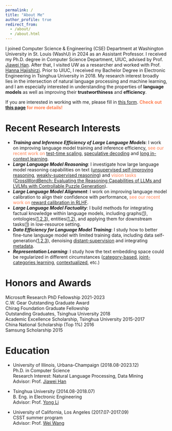 ```yaml
---
permalink: /
title: "About Me"
author_profile: true
redirect_from: 
  - /about/
  - /about.html
---
```



I joined Computer Science & Engineering (CSE) Department at Washington University in St. Louis (WashU) in 2024 as an Assistant Professor. I received my Ph.D. degree in Computer Science Department, UIUC, advised by Prof. [Jiawei Han](http://hanj.cs.illinois.edu). After that, I visited UW as a researcher and worked with Prof. [Hanna Hajishirzi](https://homes.cs.washington.edu/~hannaneh/). Prior to UIUC, I received my Bachelor Degree in Electronic Engineering in Tsinghua University in 2018. My research interest broadly lies in the intersection of natural language processing and machine learning, and I am especially interested in understanding the properties of **language models** as well as improving their **trustworthiness** and **efficiency**.

If you are interested in working with me, please fill in [this form](https://docs.google.com/forms/d/e/1FAIpQLSeFDUgS0Q6CiH2-SjztPRwPP4DxCED5THhKdTOgIP3fh4LSTw/viewform).  <span style="color: coral">**Check out [this page](https://teapot123.github.io/application/) for more details!**</span>


Recent Research Interests
======
* <em>**Training and Inference Efficiency of Large Language Models**</em>: I work on improving language model training and inference efficiency, <span style="color: coral">see our recent work on</span> [test-time scaling](https://arxiv.org/abs/2503.00031), [speculative decoding](https://arxiv.org/abs/2506.03566) and [long in-context learning](https://arxiv.org/abs/2410.10074v1).
* <em>**Large Language Model Reasoning**</em>: I investigate how large language model reasoning capabilities on text ([unsupervised self-improving reasoning](https://arxiv.org/abs/2210.11610), [weakly-supervised reasoning](https://arxiv.org/abs/2405.04086)) and <span style="color: coral">vision tasks</span> ([CrossWordBench: Evaluating the Reasoning Capabilities of LLMs and LVLMs with Controllable Puzzle Generation](https://arxiv.org/abs/2504.00043)).
* <em>**Large Language Model Alignment**</em>: I work on improving language model calibration to align their confidence with performance, <span style="color: coral">see our recent work on</span> [reward calibration in RLHF](https://arxiv.org/abs/2410.09724).
* <em>**Large Language Model Factuality**</em>: I build methods for integrating factual knowledge within language models, including graphs([1](https://arxiv.org/abs/2407.09709)), ontologies([1](https://arxiv.org/abs/2310.07795),[2](https://arxiv.org/abs/2010.06714),[3](https://arxiv.org/abs/2007.09536)), entities([1](https://arxiv.org/abs/2206.13746),[2](https://arxiv.org/abs/2012.14978)), and applying them for downstream tasks([1](https://arxiv.org/abs/2110.08845)) in low-resource setting. 
* <em>**Data Efficiency for Language Model Training**</em>: I study how to better fine-tune language model with limited training data, including data self-generation([1](https://arxiv.org/abs/2211.03044),[2](https://arxiv.org/abs/2202.04538),[3](https://aclanthology.org/2020.emnlp-main.724/)), denoising [distant-supervision](https://arxiv.org/abs/2109.05003) and integrating [metadata](https://arxiv.org/abs/2005.00624).
* <em>**Representation Learning**</em>: I study how the text embedding space could be regularized in different circumstances ([category-based](https://arxiv.org/abs/1908.07162), [joint-categories learning](https://arxiv.org/abs/2010.06705), [contextualized](https://arxiv.org/abs/2202.04582), etc.)
  


Honors and Awards
======
Microsoft Research PhD Fellowship  2021-2023  
C.W. Gear Outstanding Graduate Award  
Chirag Foundation Graduate Fellowship  
Outstanding Graduates, Tsinghua University  2018  
Academic Excellence Scholarship, Tsinghua University  2015-2017  
China National Scholarship (Top 1%)  2016  
Samsung Scholarship  2015  

 
Education
======
* University of Illinois, Urbana-Champaign (2018.08-2023.12)  
  Ph.D. in Computer Science  
  Research Interest: Natural Language Processing, Data Mining  
  Advisor: Prof. [Jiawei Han](http://hanj.cs.illinois.edu)  

* Tsinghua University (2014.08-2018.07)  
  B. Eng. in Electronic Engineering  
  Advisor: Prof. [Yong Li](http://fi.ee.tsinghua.edu.cn/~liyong/)  

* University of California, Los Angeles (2017.07-2017.09)  
  CSST summer program  
  Advisor: Prof. [Wei Wang](http://web.cs.ucla.edu/~weiwang/)  


<!--- # Experience
======
* Google Core-ML (2022.06-2022.09)  
  Research Intern  
  Host: Dr. [Le Hou](https://scholar.google.com/citations?user=kQ0HeQIAAAAJ&hl=en) and Dr. [Yuexin Wu](https://scholar.google.com/citations?user=sd0nprMAAAAJ&hl=en)

* Google Research (2021.05-2021.08)  
  Research Intern  
  Host: Dr. [Tianqi Liu](https://scholar.google.com/citations?user=pUKhiMIAAAAJ&hl=en) and Dr. [Jialu Liu](https://jialu.info/)

* Microsoft Research Redmond (2020.06-2020.09)  
  Research Intern  
  Host: Dr. [Chunyuan Li](http://chunyuan.li/) and Krishan Subudhi  --->





